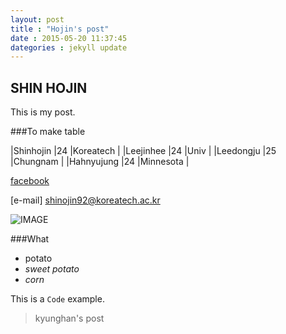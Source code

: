 ```yaml
---
layout: post
title : "Hojin's post"
date : 2015-05-20 11:37:45
dategories : jekyll update
---
```


## SHIN HOJIN

This is my post.

###To make table


|Shinhojin  |24 |Koreatech |
|Leejinhee  |24 |Univ      |
|Leedongju  |25 |Chungnam  |
|Hahnyujung |24 |Minnesota |



[facebook](http://facebook.com/hojin.shin.1690)


[e-mail] <shinojin92@koreatech.ac.kr>


![IMAGE](http://upload.wikimedia.org/wikipedia/commons/a/ab/Girl_and_cat.jpg)


###What
- potato
- _sweet potato_
- *corn*

This is a `Code` example.

> kyunghan's post
